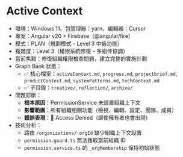 # Active Context

- 環境：Windows 11、包管理器：yarn、編輯器：Cursor
- 專案：Angular v20 + Firebase（@angular/fire）
- 模式：PLAN（規劃模式 - Level 3 中級功能）
- 複雜度：Level 3（權限系統修復 - 多組件協調）
- 當前焦點：修復組織權限檢查問題，建立完整的實施計劃
- Graph Bank 狀態：
  - ✅ 核心檔案：`activeContext.md`, `progress.md`, `projectbrief.md`, `productContext.md`, `systemPatterns.md`, `techContext.md`
  - ✅ 子目錄：`creative/`, `reflection/`, `archive/`
- 問題診斷：
  - **根本原因**：PermissionService 未設置組織上下文
  - **影響範圍**：所有組織相關功能（檢視、編輯、設定、團隊、成員）
  - **錯誤表現**：🚫 Access Denied（即使擁有者也會出現）
- 技術分析：
  - 路由 `/organizations/:orgId` 缺少組織上下文設置
  - `permission.guard.ts` 無法獲取當前組織 ID
  - `permission.service.ts` 的 `_orgMembership` 保持初始狀態
